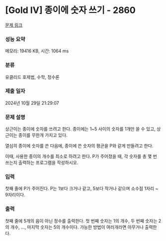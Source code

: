 # [Gold IV] 종이에 숫자 쓰기 - 2860 

[문제 링크](https://www.acmicpc.net/problem/2860) 

### 성능 요약

메모리: 19416 KB, 시간: 1064 ms

### 분류

유클리드 호제법, 수학, 정수론

### 제출 일자

2024년 10월 29일 21:29:07

### 문제 설명

<p>상근이는 종이에 숫자를 쓰려고 한다. 종이에는 1~5 사이의 숫자를 1개만 쓸 수 있고, 상근이는 종이를 무한개 가지고 있다.</p>

<p>열심히 종이에 숫자를 쓴 다음에, 종이에 쓴 숫자의 평균을 P와 같게 만들려고 한다.</p>

<p>이때, 사용한 종이의 개수를 최소로 하려고 한다. P가 주어졌을 때, 각 숫자를 총 몇 번 쓰는지 출력하는 프로그램을 작성하시오.</p>

### 입력 

 <p>첫째 줄에 P가 주어진다. P는 1보다 크거나 같고, 5보다 작거나 같으며 소수점 1자리 ~ 9자리이다.</p>

### 출력 

 <p>첫째 줄에 5개의 음이 아닌 정수를 출력한다. 첫 번째 숫자는 1의 개수, 두 번째 숫자는 2의 개수, ..., 마지막 숫자는 5의 개수이다. 가능한 방법이 여러개라면 아무거나 출력한다.</p>

